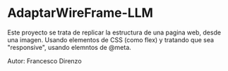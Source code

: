 # AdaptarWireFrame-LLM
Este proyecto se trata de replicar la estructura de una pagina web, desde una imagen.
Usando elementos de CSS (como flex) y tratando que sea "responsive", usando elemntos de @meta.

Autor: Francesco Direnzo
